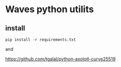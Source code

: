 # Waves python utilits


## install

`pip install -r requirements.txt`

and

https://github.com/tgalal/python-axolotl-curve25519
